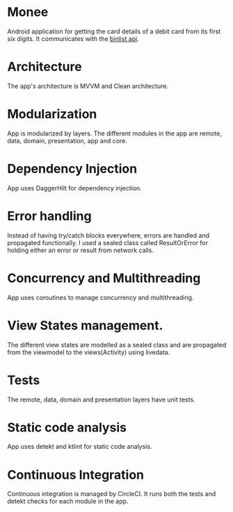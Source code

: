 # Monee

Android application for getting the card details of a debit card from its first six digits. It communicates with the [binlist api](https://binlist.net/).

# Architecture
The app's architecture is MVVM and Clean architecture.

# Modularization

App is modularized by layers. The different modules in the app are remote, data, domain, presentation, app and core.

# Dependency Injection

App uses DaggerHilt for dependency injection.

# Error handling

Instead of having try/catch blocks everywhere, errors are handled and propagated functionally. 
I used a sealed class called ResultOrError for holding either an error or result from network calls.

# Concurrency and Multithreading

App uses coroutines to manage concurrency and multithreading.

# View States management.

The different view states are modelled as a sealed class and are propagated from the viewmodel to the views(Activity) using livedata.

# Tests

The remote, data, domain and presentation layers have unit tests.

# Static code analysis

App uses detekt and ktlint for static code analysis.

# Continuous Integration

Continuous integration is managed by CircleCI. It runs both the tests and detekt checks for each module in the app.



